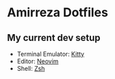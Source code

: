 # Amirreza Dotfiles

## My current dev setup
- Terminal Emulator: [Kitty](https://github.com/amirrezaask/dotfiles/tree/master/kitty)
- Editor: [Neovim](https://github.com/amirrezaask/nvim)
- Shell: [Zsh](https://github.com/amirrezaask/dotfiles/tree/master/zsh)

